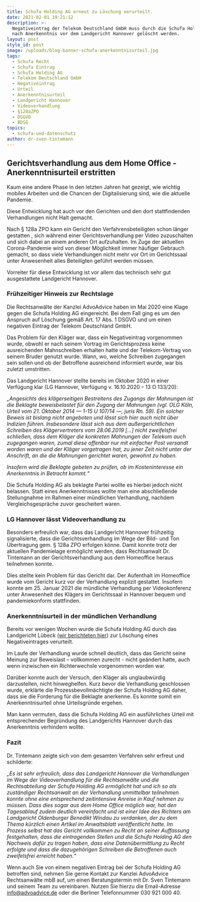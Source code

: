 ```yaml
---
title: Schufa Holding AG erneut zu Löschung verurteilt.
date: 2021-02-01 19:21:12
description: >-
  Negativeintrag der Telekom Deutschland GmbH muss durch die Schufa Holding AG
  nach Anerkenntnis vor dem Landgericht Hannover gelöscht werden.
layout: post
style_id: post
image: /uploads/blog-banner-schufa-anerkenntnisurteil.jpg
tags:
  - Schufa Recht
  - Schufa Eintrag
  - Schufa Holding AG
  - Telekom Deutschland GmbH
  - Negativeintrag
  - Urteil
  - Anerkenntnisurteil
  - Landgericht Hannover
  - Videoverhandlung
  - §128aZPO
  - DSGVO
  - BDSG
topics:
  - schufa-und-datenschutz
author: dr-sven-tintemann
---
```


## Gerichtsverhandlung aus dem Home Office - Anerkenntnisurteil erstritten&nbsp;

Kaum eine andere Phase in den letzten Jahren hat gezeigt, wie wichtig mobiles Arbeiten und die Chancen der Digitalisierung sind, wie die aktuelle Pandemie.

Diese Entwicklung hat auch vor den Gerichten und den dort stattfindenden Verhandlungen nicht Halt gemacht.

Nach &sect; 128a ZPO kann ein Gericht den Verfahrensbeteiligten schon länger gestatten , sich während einer Gerichtsverhandlung per Video zuzuschalten und sich dabei an einem anderen Ort aufzuhalten. Im Zuge der aktuellen Corona-Pandemie wird von dieser Möglichkeit immer häufiger Gebrauch gemacht, so dass viele Verhandlungen nicht mehr vor Ort im Gerichtssaal unter Anwesenheit alles Beteiligten geführt werden müssen.

Vorreiter für diese Entwicklung ist vor allem das technisch sehr gut ausgestattete Landgericht Hannover.&nbsp;

### **Frühzeitiger Hinweis zur Rechtslage**

Die Rechtsanwälte der Kanzlei AdvoAdvice haben im Mai 2020 eine Klage gegen die Schufa Holding AG eingereicht. Bei dem Fall ging es um den Anspruch auf Löschung gemä&szlig; Art. 17 Abs. 1 DSGVO und um einen negativen Eintrag der Telekom Deutschland GmbH.

Das Problem für den Kläger war, dass ein Negativeintrag vorgenommen wurde, obwohl er nach seinem Vortrag im Gerichtsprozess keine ausreichenden Mahnschreiben erhalten hatte und der Telekom-Vertrag von seinem Bruder genutzt wurde. Wann, wo, welche Schreiben zugegangen sein sollen und ob der Betroffene ausreichend informiert wurde, war bis zuletzt umstritten.

Das Landgericht Hannover stellte bereits im Oktober 2020 in einer Verfügung klar (LG Hannover, Verfügung v. 16.10.2020 – 13 O 133/20):

*„Angesichts des klägerseitigen Bestreitens des Zugangs der Mahnungen ist die Beklagte beweisbelastet für den Zugang der Mahnungen (vgl. OLG Köln, Urteil vom 21. Oktober 2014 — 1-15 U 107/14 —, juris Rn. 59). Ein solcher Beweis ist bislang nicht angeboten und lässt sich hier auch nicht über lndizien führen. lnsbesondere lässt sich aus dem au&szlig;ergerichtlichen Schreiben des Klägervertreters vom 28.06.2019 \[…\]* *nicht zweifelsfrei schlie&szlig;en, dass dem Kläger die konkreten Mahnungen der Telekom auch zugegangen waren, zumal diese offenbar nur mit einfacher Post versandt worden waren und der Kläger vorgetragen hat, zu jener Zeit nicht unter der Anschrift, an die die Mahnungen gerichtet waren, gewohnt zu haben.*

*lnsofern wird die Beklagte gebeten zu prüfen, ob im Kosteninteresse ein Anerkenntnis in Betracht kommt.“*

Die Schufa Holding AG als beklagte Partei wollte es hierbei jedoch nicht belassen. Statt eines Anerkenntnisses wollte man eine abschlie&szlig;ende Stellungnahme im Rahmen einer mündlichen Verhandlung, nachdem Vergleichsgespräche zuvor gescheitert waren.&nbsp;

### LG Hannover lässt Videoverhandlung zu

Besonders erfreulich war, dass das Landgericht Hannover frühzeitig signalisierte, dass die Gerichtsverhandlung im Wege der Bild- und Ton Übertragung gem. &sect; 128a ZPO erfolgen könne. Damit konnte trotz der aktuellen Pandemielage ermöglicht werden, dass Rechtsanwalt Dr. Tintemann an der Gerichtsverhandlung aus dem Homeoffice heraus teilnehmen konnte.

Dies stellte kein Problem für das Gericht dar. Der Aufenthalt im Homeoffice wurde vom Gericht kurz vor der Verhandlung explizit gestattet. Insofern konnte am 25. Januar 2021 die mündliche Verhandlung per Videokonferenz unter Anwesenheit des Klägers im Gerichtssaal in Hannover bequem und pandemiekonform stattfinden. &nbsp;

### **Anerkenntnisurteil in der mündlichen Verhandlung**

Bereits vor wenigen Wochen wurde die Schufa Holding AG durch das Landgericht Lübeck ([wir berichteten hier](https://advoadvice.de/blog/lg-l%C3%BCbeck-verurteilt-schufa-holding-ag-zur-l%C3%B6schung-eines-amex-eintrags/)) zur Löschung eines Negativeintrages verurteilt.

Im Laufe der Verhandlung wurde schnell deutlich, dass das Gericht seine Meinung zur Beweislast – vollkommen zurecht - nicht geändert hatte, auch wenn inzwischen ein Richterwechsle vorgenommen worden war.

Darüber konnte auch der Versuch, den Kläger als unglaubwürdig darzustellen, nicht hinweghelfen. Kurz bevor die Verhandlung geschlossen wurde, erklärte die Prozessbevollmächtigte der Schufa Holding AG daher, dass sie die Forderung für die Beklagte anerkenne. Es konnte somit ein&nbsp; Anerkenntnisurteil ohne Urteilsgründe ergehen.

Man kann vermuten, dass die Schufa Holding AG ein ausführliches Urteil mit entsprechender Begründung des Landgerichts Hannover durch das Anerkenntnis verhindern wollte.&nbsp;

### Fazit

Dr. Tintemann zeigte sich von dem gesamten Verfahren sehr erfreut und schilderte:

*„Es ist sehr erfreulich, dass das Landgericht Hannover die Verhandlungen im Wege der Videoverhandlung für die Rechtsanwälte und die Rechtsabteilung der Schufa Holding AG ermöglicht hat und ich so als zuständiger Rechtsanwalt an der Verhandlung unmittelbar teilnehmen konnte ohne eine entsprechend zeitintensive Anreise in Kauf nehmen zu müssen. Dass dies sogar aus dem Home Office möglich war, hat den Tagesablauf zudem deutlich vereinfacht und ist einer Idee des Richters am Landgericht Oldenburger Benedikt Windau zu verdanken, der zu dem Thema kürzlich einen Artikel im Anwaltsblatt veröffentlicht hatte. Im Prozess selbst hat das Gericht vollkommen zu Recht an seiner Auffassung festgehalten, dass die eintragenden Stellen und die Schufa Holding AG den Nachweis dafür zu tragen haben, dass eine Datenübermittlung zu Recht erfolgte und dass die dazugehörigen Schreiben die Betroffenen auch zweifelsfrei erreicht haben.“ &nbsp;*

Wenn auch Sie von einem negativen Eintrag bei der Schufa Holding AG betroffen sind, nehmen Sie gerne Kontakt zur Kanzlei AdvoAdvice Rechtsanwälte mbB auf, um einen Beratungstermin mit Dr. Sven Tintemann und seinem Team zu vereinbaren. Nutzen Sie hierzu die Email-Adresse info@advoadvice.de oder die Berliner Telefonnummer 030 921 000 40.&nbsp;

&nbsp;
